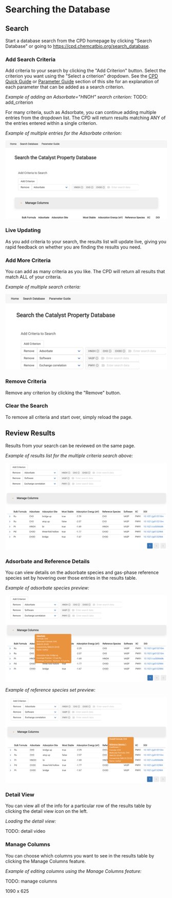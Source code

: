 # Searching the Database

## Search

Start a database search from the CPD homepage by clicking "Search Database" or going to https://cpd.chemcatbio.org/search_database.

### Add Search Criteria

Add criteria to your search by clicking the "Add Criterion" button. Select the criterion you want using the "Select a criterion" dropdown. See the [CPD Quick Guide](https://cpd.chemcatbio.org/parameter-guide) or [Parameter Guide](/parameter-guide) section of this site for an explanation of each parameter that can be added as a search criterion.

_Example of adding an Adsorbate="HNOH" search criterion:_
TODO: add_criterion

For many criteria, such as Adsorbate, you can continue adding multiple entries from the dropdown list. The CPD will return results matching ANY of the entries entered within a single criterion.

_Example of multiple entries for the Adsorbate criterion:_

![Multiple criterion entries screenshot](_media/multiple-criterion-entries.png)

### Live Updating

As you add criteria to your search, the results list will update live, giving you rapid feedback on whether you are finding the results you need.

### Add More Criteria

You can add as many criteria as you like. The CPD will return all results that match ALL of your criteria.

_Example of multiple search criteria:_

![Multiple criteria screenshot](_media/multiple-criteria.png?glow)

### Remove Criteria

Remove any criterion by clicking the "Remove" button.

### Clear the Search

To remove all criteria and start over, simply reload the page.

## Review Results

Results from your search can be reviewed on the same page.

_Example of results list for the multiple criteria search above:_

![Results list screenshot](_media/results-list.png)

### Adsorbate and Reference Details

You can view details on the adsorbate species and gas-phase reference species set by hovering over those entries in the results table.

_Example of adsorbate species preview:_

![Adsorbate species preview screenshot](_media/preview-adsorbate.png)

_Example of reference species set preview:_

![Reference species set preview screenshot](_media/preview-reference-species.png)

### Detail View

You can view all of the info for a particular row of the results table by clicking the detail view icon on the left.

_Loading the detail view:_

TODO: detail video

### Manage Columns

You can choose which columns you want to see in the results table by clicking the Manage Columns feature.

_Example of editing columns using the Manage Columns feature:_

TODO: manage columns

1090 x 625
